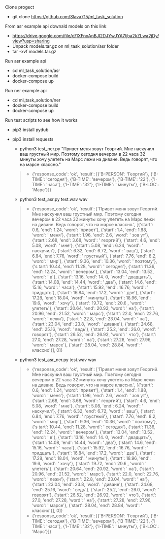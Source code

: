Clone progect 
* git clone https://github.com/Slava715/ml_task_solution
  
From asr example api downald models on this link
* https://drive.google.com/file/d/1XFnxAnBJI2DJYwJYA7Ijba2kZLwa2jDy/view?usp=sharing
* Unpack models.tar.gz on ml_task_solution/asr folder
* tar -xvf models.tar.gz
  
	
Run asr example api 
* cd ml_task_solution/asr
* docker-compose build
* docker-compose up
  
	
Run ner example api
* cd ml_task_solution/ner
* docker-compose build
* docker-compose up
  
	
Run test scripts to see how it works
* pip3 install pydub
* pip3 install requests


	* python3 test_ner.py "Привет меня зовут Георгий. Мне наскучил ваш грустный мир. Поэтому сегодня вечером в 22 часа 32 минуты хочу улететь на Марс лежи на    диване. Ведь говорят, что на марсе классно."
  > * {'response_code': 'ok', 'result': [{'B-PERSON': 'Георгий'}, {'B-TIME': 'сегодня'}, {'B-TIME': 'вечером'}, {'B-TIME': '22'}, {'I-TIME': 'часа'}, {'I-TIME': '32'}, {'I-TIME': '   минуты'}, {'B-LOC': 'Марс'}]}
  
	
  * python3 test_asr.py test.wav wav
  > * {'response_code': 'ok', 'result': ['Привет меня зовут Георгий. Мне наскучил ваш грустный мир. Поэтому сегодня вечером в 22 часа 32 минуты хочу улететь на Марс лежи на диване.    Ведь говорят, что на марсе классно.', [{'start': 0.6, 'end': 1.24, 'word': 'привет'}, {'start': 1.4, 'end': 1.88, 'word': ' меня'}, {'start': 1.96, 'end': 2.6, 'word': ' зов   ут'}, {'start': 2.68, 'end': 3.68, 'word': ' георгий'}, {'start': 4.6, 'end': 5.08, 'word': ' мне'}, {'start': 5.08, 'end': 6.24, 'word': ' наскучил'}, {'start': 6.32, 'end':    6.72, 'word': ' ваш'}, {'start': 6.84, 'end': 7.76, 'word': ' грустный'}, {'start': 7.76, 'end': 8.2, 'word': ' мир'}, {'start': 9.36, 'end': 10.36, 'word': ' поэтому'}, {'s   tart': 10.44, 'end': 11.28, 'word': ' сегодня'}, {'start': 11.36, 'end': 12.24, 'word': ' вечером'}, {'start': 13.04, 'end': 13.52, 'word': ' в'}, {'start': 13.16, 'end': 14.   0, 'word': ' двадцать'}, {'start': 14.08, 'end': 14.44, 'word': ' два'}, {'start': 14.6, 'end': 15.16, 'word': ' часа'}, {'start': 15.92, 'end': 16.76, 'word': ' тридцать'},    {'start': 16.84, 'end': 17.2, 'word': ' две'}, {'start': 17.28, 'end': 18.04, 'word': ' минуты'}, {'start': 18.96, 'end': 19.6, 'word': ' хочу'}, {'start': 19.72, 'end': 20.6   , 'word': ' улететь'}, {'start': 20.64, 'end': 20.92, 'word': ' на'}, {'start': 20.96, 'end': 21.52, 'word': ' марс'}, {'start': 22.0, 'end': 22.76, 'word': ' лежи'}, {'start   ': 22.8, 'end': 23.04, 'word': ' на'}, {'start': 23.04, 'end': 23.8, 'word': ' диване'}, {'start': 24.68, 'end': 25.16, 'word': ' ведь'}, {'start': 25.2, 'end': 26.0, 'word':    ' говорят'}, {'start': 26.52, 'end': 26.92, 'word': ' что'}, {'start': 27.0, 'end': 27.28, 'word': ' на'}, {'start': 27.28, 'end': 27.96, 'word': ' марсе'}, {'start': 28.04,    'end': 28.84, 'word': ' классно'}], 0]}
  
	
  * python3 test_asr_ner.py test.wav wav
  > * {'response_code': 'ok', 'result': ['Привет меня зовут Георгий. Мне наскучил ваш грустный мир. Поэтому сегодня вечером в 22 часа 32 минуты хочу улететь на Марс лежи на диване.    Ведь говорят, что на марсе классно.', [{'start': 0.6, 'end': 1.24, 'word': 'привет'}, {'start': 1.4, 'end': 1.88, 'word': ' меня'}, {'start': 1.96, 'end': 2.6, 'word': ' зов   ут'}, {'start': 2.68, 'end': 3.68, 'word': ' георгий'}, {'start': 4.6, 'end': 5.08, 'word': ' мне'}, {'start': 5.08, 'end': 6.24, 'word': ' наскучил'}, {'start': 6.32, 'end':    6.72, 'word': ' ваш'}, {'start': 6.84, 'end': 7.76, 'word': ' грустный'}, {'start': 7.76, 'end': 8.2, 'word': ' мир'}, {'start': 9.36, 'end': 10.36, 'word': ' поэтому'}, {'s   tart': 10.44, 'end': 11.28, 'word': ' сегодня'}, {'start': 11.36, 'end': 12.24, 'word': ' вечером'}, {'start': 13.04, 'end': 13.52, 'word': ' в'}, {'start': 13.16, 'end': 14.   0, 'word': ' двадцать'}, {'start': 14.08, 'end': 14.44, 'word': ' два'}, {'start': 14.6, 'end': 15.16, 'word': ' часа'}, {'start': 15.92, 'end': 16.76, 'word': ' тридцать'},    {'start': 16.84, 'end': 17.2, 'word': ' две'}, {'start': 17.28, 'end': 18.04, 'word': ' минуты'}, {'start': 18.96, 'end': 19.6, 'word': ' хочу'}, {'start': 19.72, 'end': 20.6   , 'word': ' улететь'}, {'start': 20.64, 'end': 20.92, 'word': ' на'}, {'start': 20.96, 'end': 21.52, 'word': ' марс'}, {'start': 22.0, 'end': 22.76, 'word': ' лежи'}, {'start   ': 22.8, 'end': 23.04, 'word': ' на'}, {'start': 23.04, 'end': 23.8, 'word': ' диване'}, {'start': 24.68, 'end': 25.16, 'word': ' ведь'}, {'start': 25.2, 'end': 26.0, 'word':    ' говорят'}, {'start': 26.52, 'end': 26.92, 'word': ' что'}, {'start': 27.0, 'end': 27.28, 'word': ' на'}, {'start': 27.28, 'end': 27.96, 'word': ' марсе'}, {'start': 28.04,    'end': 28.84, 'word': ' классно'}], 0]}
  > * {'response_code': 'ok', 'result': [{'B-PERSON': 'Георгий'}, {'B-TIME': 'сегодня'}, {'B-TIME': 'вечером'}, {'B-TIME': '22'}, {'I-TIME': 'часа'}, {'I-TIME': '32'}, {'I-TIME': '   минуты'}, {'B-LOC': 'Марс'}]}
